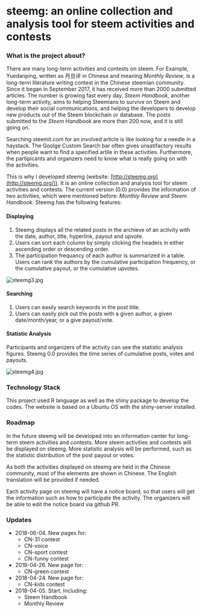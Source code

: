 # steemg: an online collection and analysis tool for steem activities and contests



### What is the project about?

There are many long-term activities and contests on steem. For Example, Yuedanping, written as 月旦评 in Chinese and meaning *Monthly Review*, is a long-term literature writing contest in the Chinese steemian community. Since it began in September 2017, it has received more than 2000 submitted articles. The number is growing fast every day. *Steem Handbook*, another long-term activity, aims to helping Steemians to survive on Steem and develop their social communications, and helping the developers to develop new products out of the Steem blockchain or database. The posts submitted to the *Steem Handbook* are more than 200 now, and it is still going on.

Searching steemit.com for an involved article is like looking for a needle in a haystack. The Goolge Custom Search bar often gives unsatifactory results when people want to find a specified artile in these activities. Furthermore, the partipicants and organzers need to know what is really going on with the activities.

This is why I developed steemg (website: [http://steemg.org](http://steemg.org/)). It is an online collection and analysis tool for steem activities and contests. The current version (0.0) provides the information of two activities, which were mentioned before: *Monthly Review* and *Steem Handbook*. Steemg has the following features:

#### Displaying

1. Steemg displays all the related posts in the archieve of an activity with the date, author, title, hyperlink, payout and upvote.
2. Users can sort each column by simply clicking the headers in either ascending order or descending order.
3. The participation frequancy of each author is summarized in a table. Users can rank the authors by the cumulative participation frequency, or the cumulative payout, or the cumulative upvotes.

![steemg3.jpg](https://steemitimages.com/0x0/https://cdn.utopian.io/posts/7eaf92781cb3ea4c0e5b280621b809f1e707steemg3.jpg)

#### Searching

1. Users can easily search keywords in the post title.
2. Users can easily pick out the posts with a given author, a given date/month/year, or a give payout/vote.

#### Statistic Analysis

Participants and organizers of the activity can see the statistic analysis figures. Steemg 0.0 provides the time series of cumulative posts, votes and payouts.

![steemg4.jpg](https://steemitimages.com/0x0/https://cdn.utopian.io/posts/38217826e5dc406d925478ce31c3e0f197c8steemg4.jpg)

### Technology Stack

This project used R language as well as the shiny package to develop the codes. The website is based on a Ubuntu OS with the shiny-server installed.

### Roadmap

In the future steemg will be developed into an information center for long-term steem activities and contests. More steem activities and contests will be displayed on steemg. More statistic analysis will be performed, such as the statistic distribution of the post payout or votes.

As both the activities displayed on steemg are held in the Chinese community, most of the elements are shown in Chinese. The English translation will be provided if needed.

Each activity page on steemg will have a notice board, so that users will get the information such as how to participate the activity. The organizers will be able to edit the notice board via github PR.

### Updates

- 2018-06-04. New pages for:
  - CN-31 contest
  - CN-voice 
  - CN-sport contest
  - CN-funny contest
- 2018-04-26. New page for:
  - CN-green contest
- 2018-04-24. New page for:
  - CN-kids contest
- 2018-04-05. Start. Including:
  - Steem Handbook
  - Monthly Review